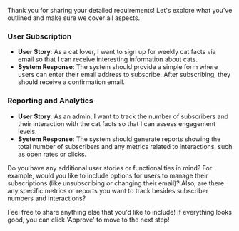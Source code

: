 Thank you for sharing your detailed requirements! Let's explore what you've outlined and make sure we cover all aspects. 

### User Subscription
- **User Story**: As a cat lover, I want to sign up for weekly cat facts via email so that I can receive interesting information about cats.
- **System Response**: The system should provide a simple form where users can enter their email address to subscribe. After subscribing, they should receive a confirmation email.

### Reporting and Analytics
- **User Story**: As an admin, I want to track the number of subscribers and their interaction with the cat facts so that I can assess engagement levels.
- **System Response**: The system should generate reports showing the total number of subscribers and any metrics related to interactions, such as open rates or clicks.

Do you have any additional user stories or functionalities in mind? For example, would you like to include options for users to manage their subscriptions (like unsubscribing or changing their email)? Also, are there any specific metrics or reports you want to track besides subscriber numbers and interactions? 

Feel free to share anything else that you'd like to include! If everything looks good, you can click 'Approve' to move to the next step!